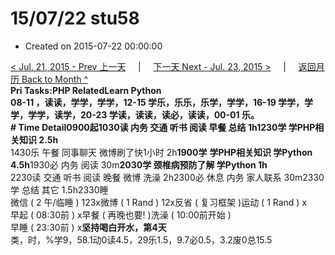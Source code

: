 # 15/07/22 stu58

* Created on 2015-07-22 00:00:00

[&lt; Jul. 21, 2015 - Prev 上一天](d21.md)     \|     [下一天 Next - Jul. 23, 2015 &gt;](d23.md)     \|     [返回月历 Back to Month ^](index.md)   
**Pri Tasks:**PHP RelatedLearn Python  
08-11 ，读读，学学，学学，12-15 学乐，乐乐，乐学，学学，16-19 学学，学学，学学，读学，20-23 学读，读读，读必，读读，00-01 乐。  
**\# Time Detail**0900起1030读 内务 交通 听书 阅读 早餐 总结 1h**1230学 学PHP相关知识 2.5h**  
1430乐 午餐 同事聊天 微博刷了快1小时 2h**1900学** **学PHP相关知识 学Python 4.5h**1930必 内务 阅读 30m**2030学 颈椎病预防了解 学Python 1h**  
2230读 交通 听书 阅读 晚餐 微博 洗澡 2h2300必 休息 内务 家人联系 30m2330学 总结 其它 1.5h2330睡  
微信 \( 2 午/临睡 \) 123x微博 \( 1 Rand \) 12x反省 \( 复习框架 \)运动 \( 1 Rand \) x  
早起 \( 08:30前 \) x早餐 \( 再晚也要! \)洗澡 \( 10:00前开始 \)  
早睡 \( 23:30前 \) x**坚持喝白开水，第4天**  
类，时，%学9，58.1动0读4.5，29乐1.5，9.7必0.5，3.2废0总15.5

